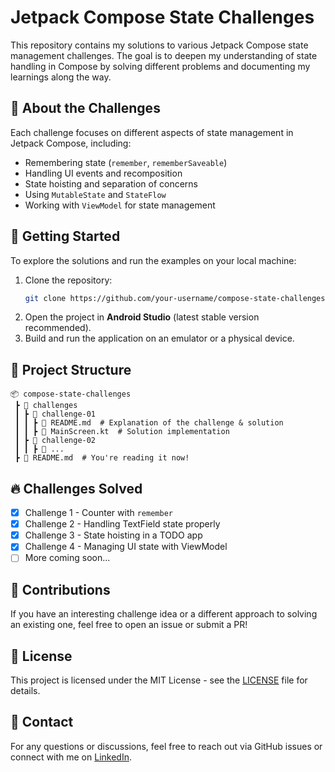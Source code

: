 # Jetpack Compose State Challenges

This repository contains my solutions to various Jetpack Compose state management challenges. The goal is to deepen my understanding of state handling in Compose by solving different problems and documenting my learnings along the way.

## 📌 About the Challenges
Each challenge focuses on different aspects of state management in Jetpack Compose, including:
- Remembering state (`remember`, `rememberSaveable`)
- Handling UI events and recomposition
- State hoisting and separation of concerns
- Using `MutableState` and `StateFlow`
- Working with `ViewModel` for state management

## 🚀 Getting Started
To explore the solutions and run the examples on your local machine:
1. Clone the repository:
   ```sh
   git clone https://github.com/your-username/compose-state-challenges.git
   ```
2. Open the project in **Android Studio** (latest stable version recommended).
3. Build and run the application on an emulator or a physical device.

## 📂 Project Structure
```
📦 compose-state-challenges
 ┣ 📂 challenges
 ┃ ┣ 📂 challenge-01
 ┃ ┃ ┣ 📜 README.md  # Explanation of the challenge & solution
 ┃ ┃ ┣ 📜 MainScreen.kt  # Solution implementation
 ┃ ┣ 📂 challenge-02
 ┃ ┃ ┣ 📜 ...
 ┣ 📜 README.md  # You're reading it now!
```

## 🔥 Challenges Solved
- [x] Challenge 1 - Counter with `remember`
- [x] Challenge 2 - Handling TextField state properly
- [x] Challenge 3 - State hoisting in a TODO app
- [x] Challenge 4 - Managing UI state with ViewModel
- [ ] More coming soon...

## 🤝 Contributions
If you have an interesting challenge idea or a different approach to solving an existing one, feel free to open an issue or submit a PR!

## 📜 License
This project is licensed under the MIT License - see the [LICENSE](LICENSE) file for details.

## 📧 Contact
For any questions or discussions, feel free to reach out via GitHub issues or connect with me on [LinkedIn](https://www.linkedin.com/in/your-profile/).

